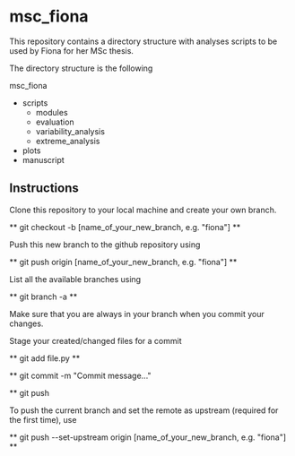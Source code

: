 # msc_fiona

This repository contains a directory structure with analyses scripts to be used by Fiona for her MSc thesis.

The directory structure is the following

msc_fiona
  - scripts
    - modules
    - evaluation
    - variability_analysis
    - extreme_analysis
  - plots
  - manuscript


## Instructions

Clone this repository to your local machine and create your own branch. 

  ** git checkout -b [name_of_your_new_branch, e.g. "fiona"] **

Push this new branch to the github repository using

  ** git push origin [name_of_your_new_branch, e.g. "fiona"] **

List all the available branches using

  ** git branch -a **

Make sure that you are always in your branch when you commit your changes.

Stage your created/changed files for a commit 

  ** git add file.py **

  ** git commit -m "Commit message..."

  ** git push

To push the current branch and set the remote as upstream (required for the first time), use

  ** git push --set-upstream origin [name_of_your_new_branch, e.g. "fiona"] **

